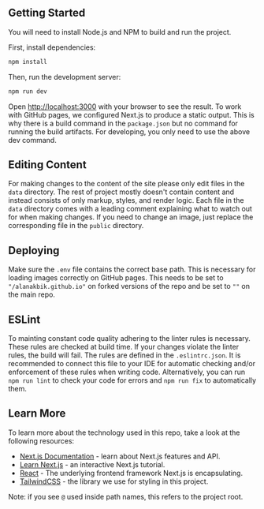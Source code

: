## Getting Started

You will need to install Node.js and NPM to build and run the project.

First, install dependencies:

```bash
npm install
```

Then, run the development server:

```bash
npm run dev
```

Open [http://localhost:3000](http://localhost:3000) with your browser to see the result. To work with GitHub pages, we configured Next.js
to produce a static output. This is why there is a build command in the `package.json` but no command for running the
build artifacts. For developing, you only need to use the above dev command.

## Editing Content
For making changes to the content of the site please only edit files in the `data` directory. The rest of project
mostly doesn't contain content and instead consists of only markup, styles, and render logic.
Each file in the `data` directory comes with a leading comment explaining what to watch out for when making changes.
If you need to change an image, just replace the corresponding file in the `public` directory.

## Deploying
Make sure the `.env` file contains the correct base path. This is necessary for loading images correctly
on GitHub pages. This needs to be set to `"/alanakbik.github.io"` on forked versions of the repo and be set
to `""` on the main repo.

## ESLint
To mainting constant code quality adhering to the linter rules is necessary. These rules are checked
at build time. If your changes violate the linter rules, the build will fail. The rules are defined in
the `.eslintrc.json`. It is recommended to connect this file to your IDE for automatic checking and/or enforcement
of these rules when writing code. Alternatively, you can run `npm run lint` to check your code for errors
and `npm run fix` to automatically them.

## Learn More

To learn more about the technology used in this repo, take a look at the following resources:

- [Next.js Documentation](https://nextjs.org/docs) - learn about Next.js features and API.
- [Learn Next.js](https://nextjs.org/learn) - an interactive Next.js tutorial.
- [React](https://react.dev/) - The underlying frontend framework Next.js is encapsulating.
- [TailwindCSS](https://tailwindcss.com) - the library we use for styling in this project.

Note: if you see `@` used inside path names, this refers to the project root.